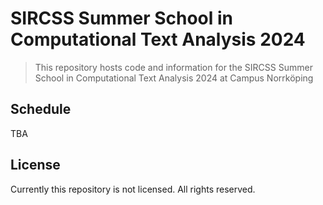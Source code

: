 # SIRCSS Summer School in Computational Text Analysis 2024

> This repository hosts code and information for the SIRCSS Summer School in Computational Text Analysis 2024 at Campus Norrköping

## Schedule

TBA

## License

Currently this repository is not licensed. All rights reserved.
